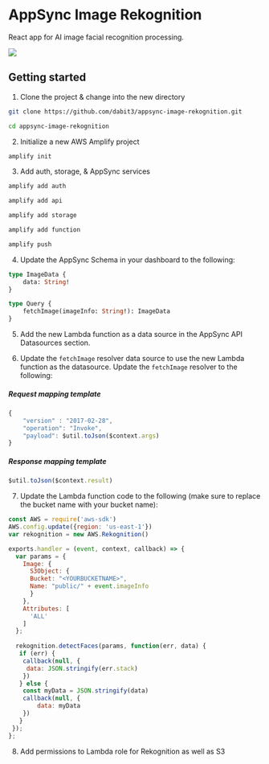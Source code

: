 # AppSync Image Rekognition

React app for AI image facial recognition processing.

![](https://i.imgur.com/pL4gveo.jpg)

## Getting started

1. Clone the project & change into the new directory

```sh
git clone https://github.com/dabit3/appsync-image-rekognition.git

cd appsync-image-rekognition
```

2. Initialize a new AWS Amplify project

```sh
amplify init
```

3. Add auth, storage, & AppSync services

```sh
amplify add auth

amplify add api

amplify add storage

amplify add function

amplify push
```

4. Update the AppSync Schema in your dashboard to the following:

```graphql
type ImageData {
	data: String!
}

type Query {
	fetchImage(imageInfo: String!): ImageData
}
```

5. Add the new Lambda function as a data source in the AppSync API Datasources section.

6. Update the `fetchImage` resolver data source to use the new Lambda function as the datasource. Update the `fetchImage` resolver to the following:

##### Request mapping template
```js
{
    "version" : "2017-02-28",
    "operation": "Invoke",
    "payload": $util.toJson($context.args)
}
```

##### Response mapping template
```js
$util.toJson($context.result)
```

7. Update the Lambda function code to the following (make sure to replace the bucket name with your bucket name):

```js
const AWS = require('aws-sdk')
AWS.config.update({region: 'us-east-1'})
var rekognition = new AWS.Rekognition()

exports.handler = (event, context, callback) => {
  var params = {
    Image: {
      S3Object: {
      Bucket: "<YOURBUCKETNAME>", 
      Name: "public/" + event.imageInfo
      }
    }, 
    Attributes: [
      'ALL'
    ]
  };
 
  rekognition.detectFaces(params, function(err, data) {
   if (err) {
    callback(null, {
     data: JSON.stringify(err.stack)
    })
   } else {
    const myData = JSON.stringify(data)
    callback(null, {
        data: myData
    })
   }
 });
};
```

8. Add permissions to Lambda role for Rekognition as well as S3